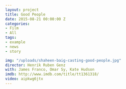 ```yaml
---
layout: project
title: Good People
date: 2015-08-21 00:00:00 Z
categories:
- Film
- All
tags:
- example
- news
- story

img: "/uploads/shaheen-baig-casting-good-people.jpg"
director: Henrik Ruben Genz
with: James Franco, Omar Sy, Kate Hudson
imdb: http://www.imdb.com/title/tt1361318/
video: aipkwg6jtx
---
```


